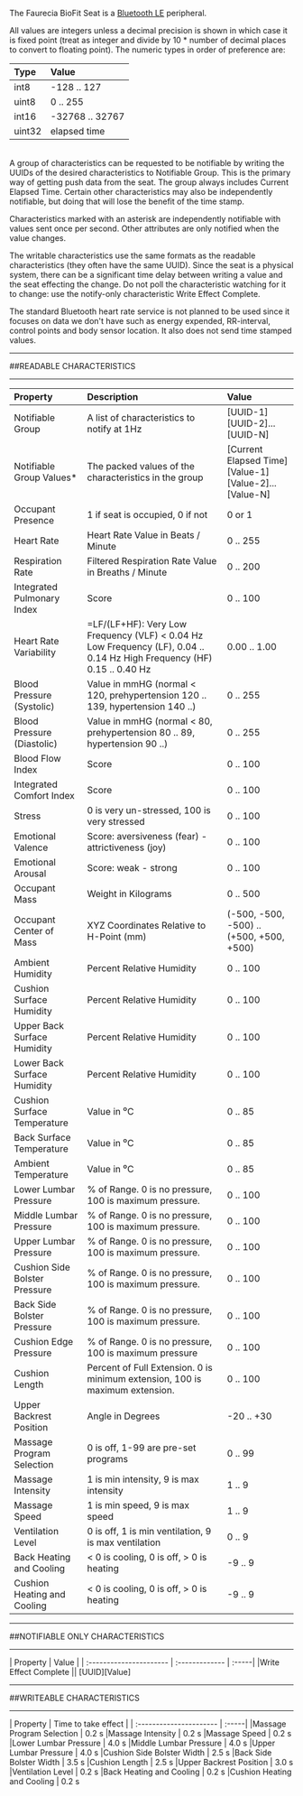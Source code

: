 The Faurecia BioFit Seat is a [Bluetooth LE](http://www.bluetooth.com/Pages/low-energy-tech-info.aspx) peripheral.

All values are integers unless a decimal precision is shown in which
case it is fixed point (treat as integer and divide by 10 * number of
decimal places to convert to floating point). The numeric types in
order of preference are:

|Type | Value|
| :----- | :----------- |
| int8   | -128 .. 127 |
| uint8  | 0 .. 255 |
| int16  | -32768 .. 32767 |
| uint32 | elapsed time |

<br />
A group of characteristics can be requested to be notifiable by
writing the UUIDs of the desired characteristics to Notifiable Group.
This is the primary way of getting push data from the seat. The group
always includes Current Elapsed Time. Certain other characteristics
may also be independently notifiable, but doing that will lose the
benefit of the time stamp.

Characteristics marked with an asterisk are independently notifiable
with values sent once per second. Other attributes are only notified
when the value changes.

The writable characteristics use the same formats as the readable
characteristics (they often have the same UUID). Since the seat is a
physical system, there can be a significant time delay between writing
a value and the seat effecting the change. Do not poll the
characteristic watching for it to change: use the notify-only
characteristic Write Effect Complete.

The standard Bluetooth heart rate service is not planned to be used
since it focuses on data we don't have such as energy expended,
RR-interval, control points and body sensor location. It also does not
send time stamped values.

<hr />
##READABLE CHARACTERISTICS
<hr />

|  Property  | Description   | Value | 
| :---------------------- | :------------- | :-----| 
|Notifiable Group   |     A list of characteristics to notify at 1Hz |  [UUID-1][UUID-2]...[UUID-N]
|Notifiable Group Values*   |    The packed values of the characteristics in the group | [Current Elapsed Time][Value-1][Value-2]...[Value-N]
| Occupant Presence |  1 if seat is occupied, 0 if not | 0 or 1 |
| Heart Rate  | Heart Rate Value in Beats / Minute | 0 .. 255 |
| Respiration Rate | Filtered Respiration Rate Value in Breaths / Minute | 0 .. 200 |
| Integrated Pulmonary Index | Score | 0 .. 100 |
| Heart Rate Variability | =LF/(LF+HF): Very Low Frequency (VLF) < 0.04 Hz Low Frequency (LF), 0.04 .. 0.14 Hz High Frequency (HF) 0.15 .. 0.40 Hz | 0.00 .. 1.00 |
| Blood Pressure (Systolic) | Value in mmHG (normal < 120, prehypertension 120 .. 139, hypertension 140 ..) | 0 .. 255 | 
| Blood Pressure (Diastolic) | Value in mmHG (normal < 80, prehypertension 80 .. 89, hypertension 90 ..) | 0 .. 255 |
| Blood Flow Index | Score | 0 .. 100 | 
| Integrated Comfort Index | Score | 0 .. 100 | 
| Stress | 0 is very un-stressed, 100 is very stressed | 0 .. 100 |
| Emotional Valence | Score: aversiveness (fear) - attrictiveness (joy) | 0 .. 100 | 
| Emotional Arousal | Score: weak - strong | 0 .. 100 | 
| Occupant Mass | Weight in Kilograms | 0 .. 500 |
| Occupant Center of Mass | XYZ Coordinates Relative to H-Point (mm) | (-500, -500, -500) .. (+500, +500, +500) | 
| Ambient Humidity | Percent Relative Humidity | 0 .. 100 |
| Cushion Surface Humidity | Percent Relative Humidity | 0 .. 100 |
| Upper Back Surface Humidity  | Percent Relative Humidity | 0 .. 100 |
| Lower Back Surface Humidity | Percent Relative Humidity | 0 .. 100 |
| Cushion Surface Temperature | Value in ⁰C | 0 .. 85 |
| Back Surface Temperature | Value in ⁰C | 0 .. 85 |
| Ambient Temperature | Value in ⁰C | 0 .. 85 |
| Lower Lumbar Pressure | % of Range. 0 is no pressure, 100 is maximum pressure. | 0 .. 100 |
| Middle Lumbar Pressure | % of Range. 0 is no pressure, 100 is maximum pressure. | 0 .. 100 |
| Upper Lumbar Pressure | % of Range. 0 is no pressure, 100 is maximum pressure. | 0 .. 100 |
| Cushion Side Bolster Pressure | % of Range. 0 is no pressure, 100 is maximum pressure. | 0 .. 100 |
| Back Side Bolster Pressure | % of Range. 0 is no pressure, 100 is maximum pressure. | 0 .. 100 |
| Cushion Edge Pressure | % of Range. 0 is no pressure, 100 is maximum pressure | 0 .. 100 |
| Cushion Length | Percent of Full Extension. 0 is minimum extension, 100 is maximum extension. | 0 .. 100 |
| Upper Backrest Position | Angle in Degrees | -20 .. +30 |
| Massage Program Selection | 0 is off, 1-99 are pre-set programs | 0 .. 99
|Massage Intensity           | 1 is min intensity, 9 is max intensity |    1 .. 9
|Massage Speed               | 1 is min speed, 9 is max speed|    1 .. 9
|Ventilation Level           | 0 is off, 1 is min ventilation, 9 is max ventilation |    0 .. 9
|Back Heating and Cooling    | < 0 is cooling, 0 is off, > 0 is heating | -9 .. 9
|Cushion Heating and Cooling | < 0 is cooling, 0 is off, > 0 is heating | -9 .. 9

<hr />
##NOTIFIABLE ONLY CHARACTERISTICS
<hr />

|  Property  | Value | 
| :---------------------- | :------------- | :-----| 
|Write Effect Complete  || [UUID][Value]


<hr />
##WRITEABLE CHARACTERISTICS
<hr />
|  Property  | Time to take effect  | 
| :---------------------- | :-----| 
|Massage Program Selection     |   0.2 s 
|Massage Intensity             |   0.2 s
|Massage Speed                 |   0.2 s
|Lower Lumbar Pressure         |   4.0 s
|Middle Lumbar Pressure        |   4.0 s
|Upper Lumbar Pressure         |   4.0 s
|Cushion Side Bolster Width    |   2.5 s
|Back Side Bolster Width       |   3.5 s
|Cushion Length                |   2.5 s
|Upper Backrest Position       |   3.0 s
|Ventilation Level             |   0.2 s
|Back Heating and Cooling      |   0.2 s
|Cushion Heating and Cooling   |   0.2 s